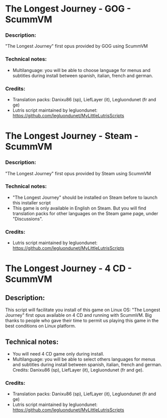 # The Longest Journey - GOG - ScummVM
### Description:
"The Longest Journey" first opus provided by GOG using ScummVM
### Technical notes:
- Multilanguage: you will be able to choose language for menus and subtitles during install between spanish, italian, french and german.
### Credits:
- Translation packs: Danixu86 (sp), LiefLayer (it), Legluondunet (fr and ge)
- Lutris script maintained by legluondunet: https://github.com/legluondunet/MyLittleLutrisScripts

# The Longest Journey - Steam - ScummVM
### Description:
"The Longest Journey" first opus provided by Steam using ScummVM
### Technical notes:
- "The Longest Journey" should be installed on Steam before to launch this installer script
- This game is only available in English on Steam. But you will find translation packs for other languages on the Steam game page, under "Discussions".
### Credits:
- Lutris script maintained by legluondunet: https://github.com/legluondunet/MyLittleLutrisScripts

# The Longest Journey - 4 CD - ScummVM
## Description:
This script will facilitate you install of this game on Linux OS:
"The Longest Journey" first opus available on 4 CD and running with ScummVM.
Big thanks to people who gave their time to permit us playing this game in the best conditions on Linux platform.
## Technical notes:
- You will need 4 CD game only during install.
- Multilanguage: you will be able to select others languages for menus and subtitles during install between spanish, italian, french and german. Credits: Danixu86 (sp), LiefLayer (it), Legluondunet (fr and ge).
### Credits:
- Translation packs: Danixu86 (sp), LiefLayer (it), Legluondunet (fr and ge)
- Lutris script maintained by legluondunet: https://github.com/legluondunet/MyLittleLutrisScripts
